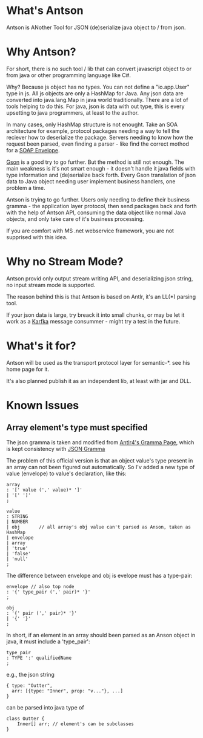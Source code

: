# What's Antson

Antson is ANother Tool for JSON (de)serialize java object to / from json.

# Why Antson?

For short, there is no such tool / lib that can convert javascript object to or
from java or other programming language like C#.

Why? Because js object has no types. You can not define a "io.app.User" type in
js. All js objects are only a HashMap for Java. Any json data are converted into
java.lang.Map in java world traditionally. There are a lot of tools helping to do
this. For java, json is data with out type, this is every upsetting to java programmers,
at least to the author.

In many cases, only HashMap structure is not enought. Take an SOA architecture for example,
protocol packages needing a way to tell the reciever how to deserialize the package.
Servers needing to know how the request been parsed, even finding a parser - like find the
correct mothod for a [SOAP Envelope](https://en.wikipedia.org/wiki/SOAP#Example_message_(encapsulated_in_HTTP)).

[Gson](https://github.com/google/gson) is a good try to go further. But the
method is still not enough. The main weakness is it's not smart enough - it doesn't
handle it java fields with type information and (de)serialize back forth. Every Gson translation
of json data to Java object needing user implement business handlers, one problem a time.

Antson is trying to go further. Users only needing to define their business gramma -
the application layer protocol, then send packages back and forth with the help of Antson API,
consuming the data object like normal Java objects, and only take care of it's business processing.

If you are comfort with MS .net webservice framework, you are not supprised with this idea.

# Why no Stream Mode?

Antson provid only output stream writing API, and deserializing json string, no input
stream mode is supported.

The reason behind this is that Antson is based on Antlr, it's an LL(\*) parsing tool.

If your json data is large, try breack it into small chunks, or may be let it work
as a [Karfka](https://kafka.apache.org/intro) message consummer - might try a test in the future.

# What's it for?

Antson will be used as the transport protocol layer for semantic-\*. see his home page for it.

It's also planned publish it as an independent lib, at least with jar and DLL.

# Known Issues

## Array element's type must specified

The json gramma is taken and modified from [Antlr4's Gramma Page](https://github.com/antlr/grammars-v4/blob/master/json/JSON.g4), which is kept consistency with [JSON Gramma](https://www.json.org/)

The problem of this official version is that an object value's type present in an array can not been figured out automatically.
So I'v added a new type of value (envelope) to value's declaration, like this:

    array
	: '[' value (',' value)* ']'
	| '[' ']'
	;

    value
	: STRING
	| NUMBER
	| obj		// all array's obj value can't parsed as Anson, taken as HashMap
	| envelope
	| array
	| 'true'
	| 'false'
	| 'null'
	;

The difference between envelope and obj is evelope must has a type-pair:

    envelope // also top node
	: '{' type_pair (',' pair)* '}'
	;

    obj
	: '{' pair (',' pair)* '}'
	| '{' '}'
	;

In short, if an element in an array should been parsed as an Anson object in java, it must include a 'type_pair':

    type_pair
	: TYPE ':' qualifiedName
	;
  
e.g., the json string

    { type: "Outter",
      arr: [{type: "Inner", prop: "v..."}, ...]
    }
    
can be parsed into java type of 

    class Outter {
        Inner[] arr; // element's can be subclasses
    }
